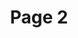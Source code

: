 ---
layout: default
title: Page 2
menu:
- url: /page1
  title: Menu Item 1
- url: /page2
  title: Menu Item 2
---